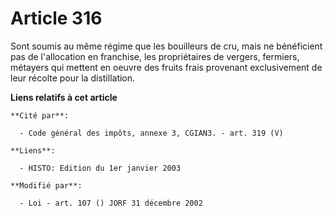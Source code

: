 # Article 316

Sont soumis au même régime que les bouilleurs de cru, mais ne bénéficient pas de l'allocation en franchise, les propriétaires
de vergers, fermiers, métayers qui mettent en oeuvre des fruits frais provenant exclusivement de leur récolte pour la
distillation.

**Liens relatifs à cet article**

	**Cité par**:

	  - Code général des impôts, annexe 3, CGIAN3. - art. 319 (V)

	**Liens**:

	  - HISTO: Edition du 1er janvier 2003

	**Modifié par**:

	  - Loi - art. 107 () JORF 31 décembre 2002
